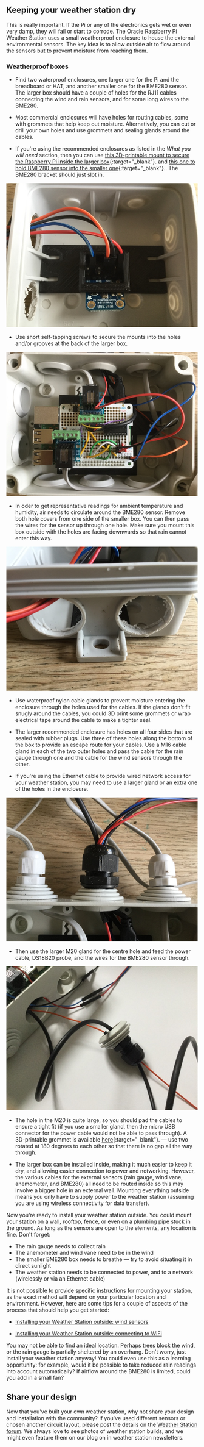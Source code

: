## Keeping your weather station dry

This is really important. If the Pi or any of the electronics gets wet or even very damp, they will fail or start to corrode. The Oracle Raspberry Pi Weather Station uses a small weatherproof enclosure to house the external environmental sensors. The key idea is to allow outside air to flow around the sensors but to prevent moisture from reaching them.

### Weatherproof boxes

- Find two waterproof enclosures, one larger one for the Pi and the breadboard or HAT, and another smaller one for the BME280 sensor. The larger box should have a couple of holes for the RJ11 cables connecting the wind and rain sensors, and for some long wires to the BME280.

- Most commercial enclosures will have holes for routing cables, some with grommets that help keep out moisture. Alternatively, you can cut or drill your own holes and use grommets and sealing glands around the cables.

- If you're using the recommended enclosures as listed in the _What you will need_ section, then you can use [this 3D-printable mount to secure the Raspberry Pi inside the larger box](resources/BYOWS-bracket.stl){:target="_blank"}. and [this one to hold BME280 sensor into the smaller one](resources/bme280holder.stl){:target="_blank"}.. The BME280 bracket should just slot in.

![](images/bme280_bracket.jpg)

- Use short self-tapping screws to secure the mounts into the holes and/or grooves at the back of the larger box.

![](images/big_box_bracket.jpg)

- In oder to get representative readings for ambient temperature and humidity, air needs to circulate around the BME280 sensor. Remove both hole covers from one side of the smaller box. You can then pass the wires for the sensor up through one hole. Make sure you mount this box outside with the holes are facing downwards so that rain cannot enter this way.

![](images/small_box_holes.jpg)

- Use waterproof nylon cable glands to prevent moisture entering the enclosure through the holes used for the cables. If the glands don't fit snugly around the cables, you could 3D print some grommets or wrap electrical tape around the cable to make a tighter seal.

- The larger recommended enclosure has holes on all four sides that are sealed with rubber plugs. Use three of these holes along the bottom of the box to provide an escape route for your cables. Use a M16 cable gland in each of the two outer holes and pass the cable for the rain gauge through one and the cable for the wind sensors through the other.

- If you're using the Ethernet cable to provide wired network access for your weather station, you may need to use a larger gland or an extra one of the holes in the enclosure.

![](images/three_glands.jpg)

- Then use the larger M20 gland for the centre hole and feed the power cable, DS18B20 probe, and the wires for the BME280 sensor through.

![](images/glands.jpg)

- The hole in the M20 is quite large, so you should pad the cables to ensure a tight fit (if you use a smaller gland, then the micro USB connector for the power cable would not be able to pass through). A 3D-printable grommet is available [here](resources/BYOWS-grom.stl){:target="_blank"}. — use two rotated at 180 degrees to each other so that there is no gap all the way through.

- The larger box can be installed inside, making it much easier to keep it dry, and allowing easier connection to power and networking. However, the various cables for the external sensors (rain gauge, wind vane, anemometer, and BME280) all need to be routed inside so this may involve a bigger hole in an external wall. Mounting everything outside means you only have to supply power to the weather station (assuming you are using wireless connectivity for data transfer).

Now you're ready to install your weather station outside. You could mount your station on a wall, rooftop, fence, or even on a plumbing pipe stuck in the ground. As long as the sensors are open to the elements, any location is fine. Don't forget:

- The rain gauge needs to collect rain
- The anemometer and wind vane need to be in the wind
- The smaller BME280 box needs to breathe — try to avoid situating it in direct sunlight
- The weather station needs to be connected to power, and to a network (wirelessly or via an Ethernet cable)

It is not possible to provide specific instructions for mounting your station, as the exact method will depend on your particular location and environment. However, here are some tips for a couple of aspects of the process that should help you get started:

+ [Installing your Weather Station outside: wind sensors](https://www.raspberrypi.org/learning/weather-station-guide/outside1.md)

+ [Installing your Weather Station outside: connecting to WiFi](https://www.raspberrypi.org/learning/weather-station-guide/outside2.md)

You may not be able to find an ideal location. Perhaps trees block the wind, or the rain gauge is partially sheltered by an overhang. Don't worry, just install your weather station anyway! You could even use this as a learning opportunity: for example, would it be possible to take reduced rain readings into account automatically? If airflow around the BME280 is limited, could you add in a small fan?

## Share your design

Now that you've built your own weather station, why not share your design and installation with the community? If you've used different sensors or chosen another circuit layout, please post the details on the [Weather Station forum](https://www.raspberrypi.org/forums/viewforum.php?f=112&sid=e893b51c323da761164dc232a929f962). We always love to see photos of weather station builds, and we might even feature them on our blog on in weather station newsletters.

